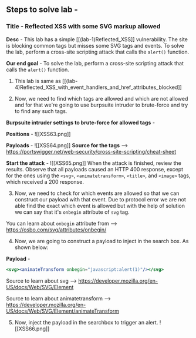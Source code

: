 ## Steps to solve lab - 
### Title - Reflected XSS with some SVG markup allowed
**Desc** - This lab has a simple [[(lab-1)Reflected_XSS]] vulnerability. The site is blocking common tags but misses some SVG tags and events. To solve the lab, perform a cross-site scripting attack that calls the `alert()` function.

**Our end goal** - To solve the lab, perform a cross-site scripting attack that calls the `alert()` function.


1. This lab is same as [[(lab-4)Reflected_XSS_with_event_handlers_and_href_attributes_blocked]]

2. Now, we need to find which tags are allowed and which are not allowed and for that we're going to use burpsuite intruder to brute-force and try to find any such tags.

**Burpsuite intruder settings to brute-force for allowed tags** - 

**Positions** - 
![[XSS63.png]]

**Payloads** - 
![[XSS64.png]]
**Source for the tags** --> https://portswigger.net/web-security/cross-site-scripting/cheat-sheet

**Start the attack** - 
![[XSS65.png]]
When the attack is finished, review the results. Observe that all payloads caused an HTTP 400 response, except for the ones using the `<svg>`, `<animatetransform>`, `<title>`, and `<image>` tags, which received a 200 response.

3. Now, we need to check for which events are allowed so that we can construct our payload with that event.
Due to protocol error we are not able find the exact which event is allowed but with the help of solution we can say that it's `onbegin` attribute of `svg` tag.

You can learn about `onbegin` attribute from --> https://osbo.com/svg/attributes/onbegin/

4. Now, we are going to construct a payload to inject in the search box. As shown below:

**Payload** - 

```jsx
<svg><animateTransform onbegin="javascript:alert(1)"/></svg>
```

Source to learn about svg --> https://developer.mozilla.org/en-US/docs/Web/SVG/Element

Source to learn about animatetransform --> https://developer.mozilla.org/en-US/docs/Web/SVG/Element/animateTransform

5. Now, inject the payload in the searchbox to trigger an alert.
![[XSS66.png]]
